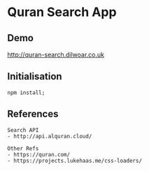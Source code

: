 # Quran Search App

## Demo
http://quran-search.dilwoar.co.uk


## Initialisation

```
npm install;
```

## References
```
Search API 
- http://api.alquran.cloud/

Other Refs
- https://quran.com/
- https://projects.lukehaas.me/css-loaders/

```